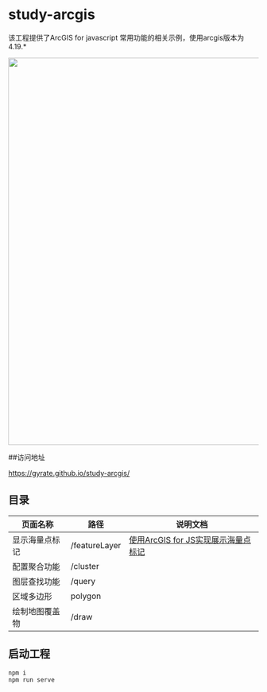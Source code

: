 # study-arcgis

该工程提供了ArcGIS for javascript 常用功能的相关示例，使用arcgis版本为 4.19.*

<img src="https://github.com/gyrate/study-arcgis.github.io/blob/main/public/static/images/gif/demo1.gif" width="780"/>

##访问地址

https://gyrate.github.io/study-arcgis/

## 目录

| 页面名称 | 路径 | 说明文档 |
| --- | --- | --- |
| 显示海量点标记 |/featureLayer| [使用ArcGIS for JS实现展示海量点标记](https://juejin.cn/post/6977363205307760677) |
| 配置聚合功能 | /cluster | |
| 图层查找功能 | /query | |
| 区域多边形 | polygon | |
| 绘制地图覆盖物 | /draw | |


## 启动工程

```
npm i
npm run serve

```
